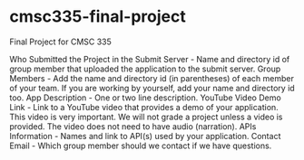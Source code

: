 # cmsc335-final-project
Final Project for CMSC 335



Who Submitted the Project in the Submit Server - Name and directory id of group member that uploaded the application to the submit server.
Group Members - Add the name and directory id (in parentheses) of each member of your team. If you are working by yourself, add your name and directory id too.
App Description - One or two line description.
YouTube Video Demo Link - Link to a YouTube video that provides a demo of your application. This video is very important. We will not grade a project unless a video is provided. The video does not need to have audio (narration).
APIs Information - Names and link to API(s) used by your application.
Contact Email - Which group member should we contact if we have questions.